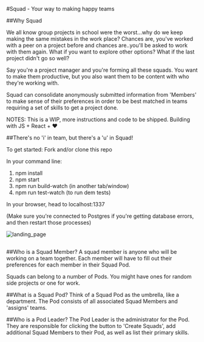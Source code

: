 #Squad - Your way to making happy teams

##Why Squad

We all know group projects in school were the worst...why do we keep making the same mistakes in the work place? Chances are, you've worked with a peer on a project before and chances are..you'll be asked to work with them again. What if you want to explore other options? What if the last project didn't go so well?

Say you're a project manager and you're forming all these squads. You want to make them productive, but you also want them to be content with who they're working with.

Squad can consolidate anonymously submitted information from 'Members' to make sense of their preferences in order to be best matched in teams requiring a set of skills to get a project done.

NOTES: This is a WIP, more instructions and code to be shipped. Building with JS + React + ♥️

##There's no 'i' in team, but there's a 'u' in Squad!

To get started:
Fork and/or clone this repo

In your command line:
1) npm install
2) npm start
3) npm run build-watch (in another tab/window)
4) npm run test-watch (to run dem tests)

In your browser, head to localhost:1337

(Make sure you're connected to Postgres if you're getting database errors, and then restart those processes)

![landing_page](https://cloud.githubusercontent.com/assets/8889161/23806024/2096c6f6-058e-11e7-9835-3df02c5b7732.png)

##

##Who is a Squad Member?
A squad member is anyone who will be working on a team together. Each member will have to fill out their preferences for each member in their Squad Pod.

Squads can belong to a number of Pods. You might have ones for random side projects or one for work.

##What is a Squad Pod?
Think of a Squad Pod as the umbrella, like a department. The Pod consists of all associated Squad Members and 'assigns' teams.

##Who is a Pod Leader?
The Pod Leader is the administrator for the Pod. They are responsible for clicking the button to 'Create Squads', add additional Squad Members to their Pod, as well as list their primary skills.


